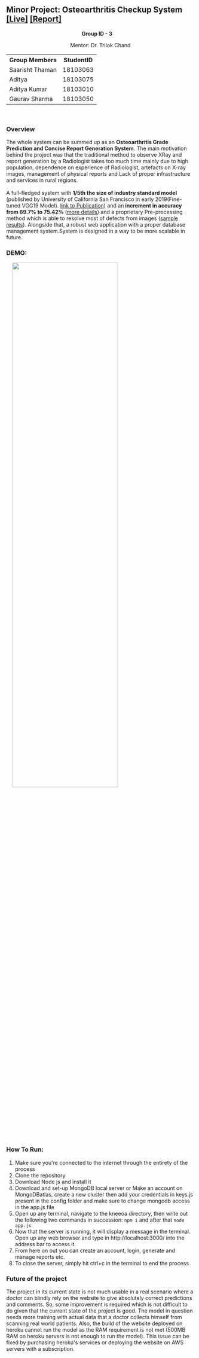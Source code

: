 
## Minor Project: Osteoarthritis Checkup System [[Live]](https://oa-checkup-system.herokuapp.com/) [[Report]](https://github.com/Gauravsharma-20/Minor-Project/blob/master/Report.pdf)

<div style="margin: 0 auto; width: 100px;" ><b> Group ID - 3</b></div>

<p style="text-align: center;">Mentor: Dr. Trilok Chand<p>

<table style="margin-left: auto;margin-right: auto;">
  <tr><th>Group Members</th><th>StudentID</th></tr>
  <tr><td>Saarisht Thaman</td><td>18103063</td></tr>
  <tr><td>Aditya</td><td>18103075</td></tr>
  <tr><td>Aditya Kumar</td><td>18103010</td></tr>
  <tr><td>Gaurav Sharma</td><td>18103050</td></tr>
</table>
<br>

### Overview
The whole system can be summed up as an <b>Osteoarthritis Grade Prediction and Concise Report Generation System</b>. The main motivation behind the project was that the traditional method to observe XRay and report generation by a Radiologist takes too much time mainly due to high population, dependence on experience of Radiologist, artefacts on X-ray images, management of physical reports and Lack of proper infrastructure and services in rural regions.
<br><br>
A full-fledged system with <b>1/5th the size of industry standard model</b> (published by University of California San Francisco in early 2019(Fine-tuned VGG19 Model). [link to Publication](https://www.sciencedirect.com/science/article/abs/pii/S0895611118304956?via%3Dihub)) and an<b> increment in accuracy from 69.7% to 75.42% </b>([more details](https://github.com/Gauravsharma-20/Minor-Project/blob/master/SystemDetails/ModelDetails.png)) and a proprietary Pre-processing method which is able to resolve most of defects from images ([sample results](https://github.com/Gauravsharma-20/Minor-Project/blob/master/SystemDetails/SamplePreprocessedResults.jpg)). Alongside that, a robust web application with a proper database management system.System is designed in a way to be more scalable in future.

### DEMO:
&nbsp;&nbsp;&nbsp;&nbsp;<img src="https://github.com/Gauravsharma-20/Minor-Project/blob/master/SystemDetails/Demo.gif" width="75%" height="60%"><br>


### How To Run:

 1. Make sure you're connected to the internet through the entirety of the process
 2. Clone the repository
 3. Download Node js and install it
 4. Download and set-up MongoDB local server or Make an account on MongoDBatlas, create a new cluster then add your credentials in keys.js present in the config folder and make sure to change mongodb access in the app.js file
 5. Open up any terminal, navigate to the kneeoa directory, then write out the following two commands in succession:
<code>npm i</code> and after that
<code>node app.js</code>
 6. Now that the server is running, it will display a message in the terminal. Open up any web browser and type in http://localhost:3000/ into the address bar to access it.
 7. From here on out you can create an account, login, generate and manage reports etc.
 8. To close the server, simply hit ctrl+c in the terminal to end the process
 
 
 ### Future of the project
The project in its current state is not much usable in a real scenario where a doctor can blindly rely on the website to give absolutely correct predictions and comments. So, some improvement is required which is not difficult to do given that the current state of the project is good.
The model in question needs more training with actual data that a doctor collects himself from scanning real world patients. Also, the build of the website deployed on heroku cannot run the model as the RAM requirement is not met (500MB RAM on heroku servers is not enough to run the model). This issue can be fixed by purchasing heroku's services or deploying the website on AWS servers with a subscription.
